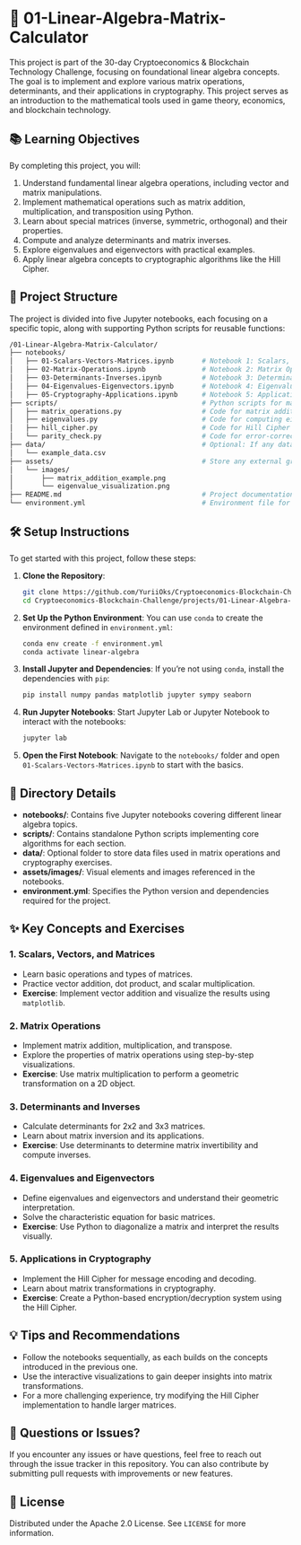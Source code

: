 # 🧮 01-Linear-Algebra-Matrix-Calculator

This project is part of the 30-day Cryptoeconomics & Blockchain Technology Challenge, focusing on foundational linear algebra concepts. The goal is to implement and explore various matrix operations, determinants, and their applications in cryptography. This project serves as an introduction to the mathematical tools used in game theory, economics, and blockchain technology.

## 📚 Learning Objectives

By completing this project, you will:

1. Understand fundamental linear algebra operations, including vector and matrix manipulations.
2. Implement mathematical operations such as matrix addition, multiplication, and transposition using Python.
3. Learn about special matrices (inverse, symmetric, orthogonal) and their properties.
4. Compute and analyze determinants and matrix inverses.
5. Explore eigenvalues and eigenvectors with practical examples.
6. Apply linear algebra concepts to cryptographic algorithms like the Hill Cipher.

## 🚀 Project Structure

The project is divided into five Jupyter notebooks, each focusing on a specific topic, along with supporting Python scripts for reusable functions:

```bash
/01-Linear-Algebra-Matrix-Calculator/
├── notebooks/
│   ├── 01-Scalars-Vectors-Matrices.ipynb       # Notebook 1: Scalars, Vectors, and Matrices Concepts
│   ├── 02-Matrix-Operations.ipynb              # Notebook 2: Matrix Operations (Addition, Multiplication, Transpose)
│   ├── 03-Determinants-Inverses.ipynb          # Notebook 3: Determinants and Inverses
│   ├── 04-Eigenvalues-Eigenvectors.ipynb       # Notebook 4: Eigenvalues and Eigenvectors
│   ├── 05-Cryptography-Applications.ipynb      # Notebook 5: Applications in Cryptography
├── scripts/                                    # Python scripts for major functions
│   ├── matrix_operations.py                    # Code for matrix addition, multiplication, etc.
│   ├── eigenvalues.py                          # Code for computing eigenvalues
│   ├── hill_cipher.py                          # Code for Hill Cipher implementation
│   └── parity_check.py                         # Code for error-correcting code exercises
├── data/                                       # Optional: If any data sets are required
│   └── example_data.csv
├── assets/                                     # Store any external graphics, logos, or other media
│   └── images/
│       ├── matrix_addition_example.png
│       └── eigenvalue_visualization.png
├── README.md                                   # Project documentation
└── environment.yml                             # Environment file for dependencies
```

## 🛠️ Setup Instructions

To get started with this project, follow these steps:

1. **Clone the Repository**:

   ```bash
   git clone https://github.com/YuriiOks/Cryptoeconomics-Blockchain-Challenge.git
   cd Cryptoeconomics-Blockchain-Challenge/projects/01-Linear-Algebra-Matrix-Calculator
   ```

2. **Set Up the Python Environment**:
   You can use `conda` to create the environment defined in `environment.yml`:

   ```bash
   conda env create -f environment.yml
   conda activate linear-algebra
   ```

3. **Install Jupyter and Dependencies**:
   If you’re not using `conda`, install the dependencies with `pip`:

   ```bash
   pip install numpy pandas matplotlib jupyter sympy seaborn
   ```

4. **Run Jupyter Notebooks**:
   Start Jupyter Lab or Jupyter Notebook to interact with the notebooks:

   ```bash
   jupyter lab
   ```

5. **Open the First Notebook**:
   Navigate to the `notebooks/` folder and open `01-Scalars-Vectors-Matrices.ipynb` to start with the basics.

## 📁 Directory Details

- **notebooks/**: Contains five Jupyter notebooks covering different linear algebra topics.
- **scripts/**: Contains standalone Python scripts implementing core algorithms for each section.
- **data/**: Optional folder to store data files used in matrix operations and cryptography exercises.
- **assets/images/**: Visual elements and images referenced in the notebooks.
- **environment.yml**: Specifies the Python version and dependencies required for the project.

## ✨ Key Concepts and Exercises

### 1. Scalars, Vectors, and Matrices

- Learn basic operations and types of matrices.
- Practice vector addition, dot product, and scalar multiplication.
- **Exercise**: Implement vector addition and visualize the results using `matplotlib`.

### 2. Matrix Operations

- Implement matrix addition, multiplication, and transpose.
- Explore the properties of matrix operations using step-by-step visualizations.
- **Exercise**: Use matrix multiplication to perform a geometric transformation on a 2D object.

### 3. Determinants and Inverses

- Calculate determinants for 2x2 and 3x3 matrices.
- Learn about matrix inversion and its applications.
- **Exercise**: Use determinants to determine matrix invertibility and compute inverses.

### 4. Eigenvalues and Eigenvectors

- Define eigenvalues and eigenvectors and understand their geometric interpretation.
- Solve the characteristic equation for basic matrices.
- **Exercise**: Use Python to diagonalize a matrix and interpret the results visually.

### 5. Applications in Cryptography

- Implement the Hill Cipher for message encoding and decoding.
- Learn about matrix transformations in cryptography.
- **Exercise**: Create a Python-based encryption/decryption system using the Hill Cipher.

## 💡 Tips and Recommendations

- Follow the notebooks sequentially, as each builds on the concepts introduced in the previous one.
- Use the interactive visualizations to gain deeper insights into matrix transformations.
- For a more challenging experience, try modifying the Hill Cipher implementation to handle larger matrices.

## 📧 Questions or Issues?

If you encounter any issues or have questions, feel free to reach out through the issue tracker in this repository. You can also contribute by submitting pull requests with improvements or new features.

## 📜 License

Distributed under the Apache 2.0 License. See `LICENSE` for more information.
